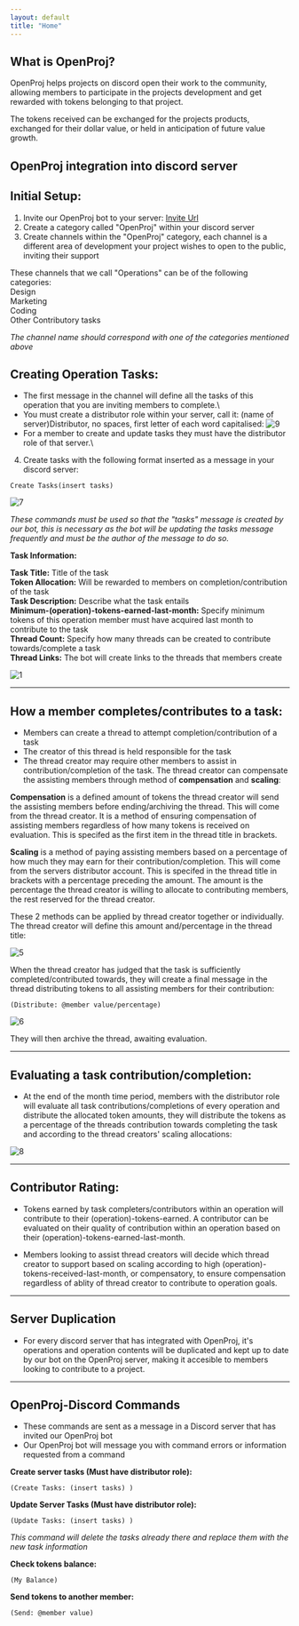 ```yaml
---
layout: default
title: "Home"
---
```


## What is OpenProj?

OpenProj helps projects on discord open their work to the community, allowing members to participate in the projects development and get rewarded with tokens belonging to that project.

The tokens received can be exchanged for the projects products, exchanged for their dollar value, or held in anticipation of future value growth.

## OpenProj integration into discord server
## Initial Setup:

1. Invite our OpenProj bot to your server:
[Invite Url](https://discordapp.com/api/oauth2/authorize?client_id=961725997789630524&scope=bot&permissions=66560)
2. Create a category called "OpenProj" within your discord server
3. Create channels within the "OpenProj" category, each channel is a different area of development your project wishes to open to the public, inviting their support

These channels that we call "Operations" can be of the following categories:\
Design\
Marketing\
Coding\
Other Contributory tasks

*The channel name should correspond with one of the categories mentioned above*

## Creating Operation Tasks:

- The first message in the channel will define all the tasks of this operation that you are inviting members to complete.\
- You must create a distributor role within your server, call it: (name of server)Distributor, no spaces, first letter of each word capitalised:
![9](/assets/9.PNG)
- For a member to create and update tasks they must have the distributor role of that server.\
4. Create tasks with the following format inserted as a message in your discord server:

```
Create Tasks(insert tasks)
```
![7](/assets/7.PNG)

*These commands must be used so that the "tasks" message is created by our bot, this is necessary as the bot will be updating the tasks message frequently and must be the author of the message to do so.*

**Task Information:**

**Task Title:** Title of the task\
**Token Allocation:** Will be rewarded to members on completion/contribution of the task\
**Task Description:** Describe what the task entails\
**Minimum-(operation)-tokens-earned-last-month:** Specify minimum tokens of this operation member must have acquired last month to contribute to the task\
**Thread Count:** Specify how many threads can be created to contribute towards/complete a task\
**Thread Links:** The bot will create links to the threads that members create

![1](/assets/1.PNG)



---

## How a member completes/contributes to a task:

- Members can create a thread to attempt completion/contribution of a task
- The creator of this thread is held responsible for the task
- The thread creator may require other members to assist in contribution/completion of the task. The thread creator can compensate the assisting members through method of **compensation** and **scaling**:

**Compensation** is a defined amount of tokens the thread creator will send the assisting members before ending/archiving the thread. This will come from the thread creator. It is a method of ensuring compensation of assisting members regardless of how many tokens is received on evaluation. This is specifed as the first item in the thread title in brackets.

**Scaling** is a method of paying assisting members based on a percentage of how much they may earn for their contribution/completion. This will come from the servers distributor account. This is specifed in the thread title in brackets with a percentage preceding the amount. The amount is the percentage the thread creator is willing to allocate to contributing members, the rest reserved for the thread creator.

These 2 methods can be applied by thread creator together or individually.\
The thread creator will define this amount and/percentage in the thread title:

![5](/assets/5.PNG)

When the thread creator has judged that the task is sufficiently completed/contributed towards, they will create a final message in the thread distributing tokens to all assisting members for their contribution:

```
(Distribute: @member value/percentage)
```

![6](/assets/6.PNG)

They will then archive the thread, awaiting evaluation. 


---

## Evaluating a task contribution/completion:

- At the end of the month time period, members with the distributor role will evaluate all task contributions/completions of every operation and distribute the allocated token amounts, they will distribute the tokens as a percentage of the threads contribution towards completing the task and according to the thread creators' scaling allocations:

![8](/assets/8.PNG)

---

## Contributor Rating:

- Tokens earned by task completers/contributors within an operation will contribute to their (operation)-tokens-earned. A contributor can be evaluated on their quality of contribution within an operation based on their (operation)-tokens-earned-last-month. 

- Members looking to assist thread creators will decide which thread creator to support based on scaling according to high (operation)-tokens-received-last-month, or compensatory, to ensure compensation regardless of ablity of thread creator to contribute to operation goals. 

---

## Server Duplication

- For every discord server that has integrated with OpenProj, it's operations and operation contents will be duplicated and kept up to date by our bot on the OpenProj server, making it accesible to members looking to contribute to a project. 


---
## OpenProj-Discord Commands
- These commands are sent as a message in a Discord server that has invited our OpenProj bot
- Our OpenProj bot will message you with command errors or information requested from a command


**Create server tasks (Must have distributor role):**
```
(Create Tasks: (insert tasks) )
```

**Update Server Tasks (Must have distributor role):**
```
(Update Tasks: (insert tasks) )
```
*This command will delete the tasks already there and replace them with the new task information*

**Check tokens balance:**
```
(My Balance)
```
**Send tokens to another member:**
```
(Send: @member value)
```
